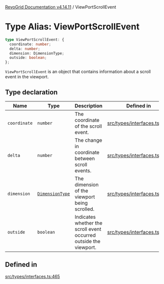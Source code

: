 [RevoGrid Documentation v4.14.11](README.md) / ViewPortScrollEvent

# Type Alias: ViewPortScrollEvent

```ts
type ViewPortScrollEvent: {
  coordinate: number;
  delta: number;
  dimension: DimensionType;
  outside: boolean;
};
```

`ViewPortScrollEvent` is an object that contains information about a scroll
event in the viewport.

## Type declaration

| Name | Type | Description | Defined in |
| ------ | ------ | ------ | ------ |
| `coordinate` | `number` | The coordinate of the scroll event. | [src/types/interfaces.ts:473](https://github.com/revolist/revogrid/blob/8390153a63782c6f2a806fb42e5983525eb9dc87/src/types/interfaces.ts#L473) |
| `delta` | `number` | The change in coordinate between scroll events. | [src/types/interfaces.ts:477](https://github.com/revolist/revogrid/blob/8390153a63782c6f2a806fb42e5983525eb9dc87/src/types/interfaces.ts#L477) |
| `dimension` | [`DimensionType`](TypeAlias.DimensionType.md) | The dimension of the viewport being scrolled. | [src/types/interfaces.ts:469](https://github.com/revolist/revogrid/blob/8390153a63782c6f2a806fb42e5983525eb9dc87/src/types/interfaces.ts#L469) |
| `outside` | `boolean` | Indicates whether the scroll event occurred outside the viewport. | [src/types/interfaces.ts:481](https://github.com/revolist/revogrid/blob/8390153a63782c6f2a806fb42e5983525eb9dc87/src/types/interfaces.ts#L481) |

## Defined in

[src/types/interfaces.ts:465](https://github.com/revolist/revogrid/blob/8390153a63782c6f2a806fb42e5983525eb9dc87/src/types/interfaces.ts#L465)
